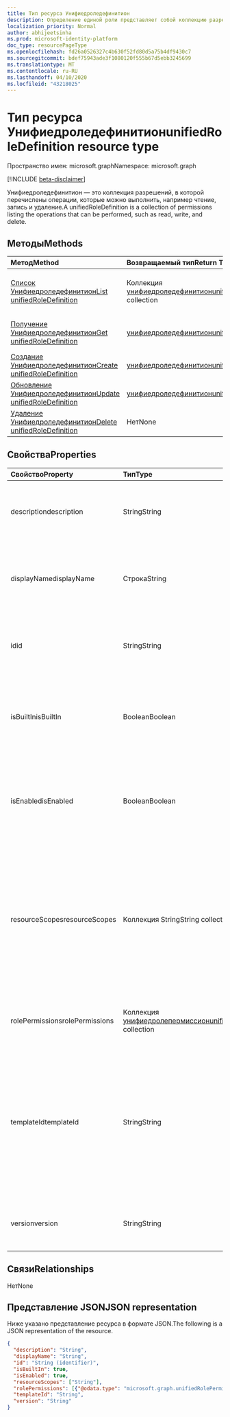 ```yaml
---
title: Тип ресурса Унифиедроледефинитион
description: Определение единой роли представляет собой коллекцию разрешений.
localization_priority: Normal
author: abhijeetsinha
ms.prod: microsoft-identity-platform
doc_type: resourcePageType
ms.openlocfilehash: fd26a0526327c4b630f52fd80d5a75b4df9430c7
ms.sourcegitcommit: bdef75943ade3f1080120f555b67d5ebb3245699
ms.translationtype: MT
ms.contentlocale: ru-RU
ms.lasthandoff: 04/10/2020
ms.locfileid: "43218025"
---
```

# <a name="unifiedroledefinition-resource-type"></a><span data-ttu-id="55ce1-103">Тип ресурса Унифиедроледефинитион</span><span class="sxs-lookup"><span data-stu-id="55ce1-103">unifiedRoleDefinition resource type</span></span>

<span data-ttu-id="55ce1-104">Пространство имен: microsoft.graph</span><span class="sxs-lookup"><span data-stu-id="55ce1-104">Namespace: microsoft.graph</span></span>

[!INCLUDE [beta-disclaimer](../../includes/beta-disclaimer.md)]

<span data-ttu-id="55ce1-105">Унифиедроледефинитион — это коллекция разрешений, в которой перечислены операции, которые можно выполнить, например чтение, запись и удаление.</span><span class="sxs-lookup"><span data-stu-id="55ce1-105">A unifiedRoleDefinition is a collection of permissions listing the operations that can be performed, such as read, write, and delete.</span></span>

## <a name="methods"></a><span data-ttu-id="55ce1-106">Методы</span><span class="sxs-lookup"><span data-stu-id="55ce1-106">Methods</span></span>

| <span data-ttu-id="55ce1-107">Метод</span><span class="sxs-lookup"><span data-stu-id="55ce1-107">Method</span></span>       | <span data-ttu-id="55ce1-108">Возвращаемый тип</span><span class="sxs-lookup"><span data-stu-id="55ce1-108">Return Type</span></span> | <span data-ttu-id="55ce1-109">Описание</span><span class="sxs-lookup"><span data-stu-id="55ce1-109">Description</span></span> |
|:-------------|:------------|:------------|
| [<span data-ttu-id="55ce1-110">Список Унифиедроледефинитион</span><span class="sxs-lookup"><span data-stu-id="55ce1-110">List unifiedRoleDefinition</span></span>](../api/rbacapplication-list-roledefinitions.md) | <span data-ttu-id="55ce1-111">Коллекция [унифиедроледефинитион](unifiedroledefinition.md)</span><span class="sxs-lookup"><span data-stu-id="55ce1-111">[unifiedRoleDefinition](unifiedroledefinition.md) collection</span></span> | <span data-ttu-id="55ce1-112">Чтение списка объектов Унифиедроледефинитион и их свойств.</span><span class="sxs-lookup"><span data-stu-id="55ce1-112">Read a list of unifiedRoleDefinition objects, and their properties.</span></span> |
| [<span data-ttu-id="55ce1-113">Получение Унифиедроледефинитион</span><span class="sxs-lookup"><span data-stu-id="55ce1-113">Get unifiedRoleDefinition</span></span>](../api/unifiedroledefinition-get.md) | [<span data-ttu-id="55ce1-114">унифиедроледефинитион</span><span class="sxs-lookup"><span data-stu-id="55ce1-114">unifiedRoleDefinition</span></span>](unifiedroledefinition.md) | <span data-ttu-id="55ce1-115">Чтение свойств объекта Унифиедроледефинитион.</span><span class="sxs-lookup"><span data-stu-id="55ce1-115">Read the properties of a unifiedRoleDefinition object.</span></span> |
| [<span data-ttu-id="55ce1-116">Создание Унифиедроледефинитион</span><span class="sxs-lookup"><span data-stu-id="55ce1-116">Create unifiedRoleDefinition</span></span>](../api/rbacapplication-post-roledefinitions.md) | [<span data-ttu-id="55ce1-117">унифиедроледефинитион</span><span class="sxs-lookup"><span data-stu-id="55ce1-117">unifiedRoleDefinition</span></span>](unifiedroledefinition.md) | <span data-ttu-id="55ce1-118">Создание объекта Унифиедроледефинитион.</span><span class="sxs-lookup"><span data-stu-id="55ce1-118">Create a unifiedRoleDefinition object.</span></span> |
| [<span data-ttu-id="55ce1-119">Обновление Унифиедроледефинитион</span><span class="sxs-lookup"><span data-stu-id="55ce1-119">Update unifiedRoleDefinition</span></span>](../api/unifiedroledefinition-update.md) | [<span data-ttu-id="55ce1-120">унифиедроледефинитион</span><span class="sxs-lookup"><span data-stu-id="55ce1-120">unifiedRoleDefinition</span></span>](unifiedroledefinition.md) | <span data-ttu-id="55ce1-121">Обновление объекта Унифиедроледефинитион.</span><span class="sxs-lookup"><span data-stu-id="55ce1-121">Update a unifiedRoleDefinition object.</span></span> |
| [<span data-ttu-id="55ce1-122">Удаление Унифиедроледефинитион</span><span class="sxs-lookup"><span data-stu-id="55ce1-122">Delete unifiedRoleDefinition</span></span>](../api/unifiedroledefinition-delete.md) | <span data-ttu-id="55ce1-123">Нет</span><span class="sxs-lookup"><span data-stu-id="55ce1-123">None</span></span> | <span data-ttu-id="55ce1-124">Удаление объекта Унифиедроледефинитион.</span><span class="sxs-lookup"><span data-stu-id="55ce1-124">Delete a unifiedRoleDefinition object.</span></span> |

## <a name="properties"></a><span data-ttu-id="55ce1-125">Свойства</span><span class="sxs-lookup"><span data-stu-id="55ce1-125">Properties</span></span>

| <span data-ttu-id="55ce1-126">Свойство</span><span class="sxs-lookup"><span data-stu-id="55ce1-126">Property</span></span>     | <span data-ttu-id="55ce1-127">Тип</span><span class="sxs-lookup"><span data-stu-id="55ce1-127">Type</span></span>        | <span data-ttu-id="55ce1-128">Описание</span><span class="sxs-lookup"><span data-stu-id="55ce1-128">Description</span></span> |
|:-------------|:------------|:------------|
|<span data-ttu-id="55ce1-129">description</span><span class="sxs-lookup"><span data-stu-id="55ce1-129">description</span></span>|<span data-ttu-id="55ce1-130">String</span><span class="sxs-lookup"><span data-stu-id="55ce1-130">String</span></span>| <span data-ttu-id="55ce1-131">Описание для Унифиедроледефинитион.</span><span class="sxs-lookup"><span data-stu-id="55ce1-131">The description for the unifiedRoleDefinition.</span></span> <span data-ttu-id="55ce1-132">Только для чтения, если для Builtin задано значение true.</span><span class="sxs-lookup"><span data-stu-id="55ce1-132">Read-only when isBuiltIn is true.</span></span> |
|<span data-ttu-id="55ce1-133">displayName</span><span class="sxs-lookup"><span data-stu-id="55ce1-133">displayName</span></span>|<span data-ttu-id="55ce1-134">Строка</span><span class="sxs-lookup"><span data-stu-id="55ce1-134">String</span></span>| <span data-ttu-id="55ce1-135">Отображаемое имя для Унифиедроледефинитион.</span><span class="sxs-lookup"><span data-stu-id="55ce1-135">The display name for the unifiedRoleDefinition.</span></span> <span data-ttu-id="55ce1-136">Только для чтения, если для Builtin задано значение true.</span><span class="sxs-lookup"><span data-stu-id="55ce1-136">Read-only when isBuiltIn is true.</span></span> <span data-ttu-id="55ce1-137">Обязательный.</span><span class="sxs-lookup"><span data-stu-id="55ce1-137">Required.</span></span>|
|<span data-ttu-id="55ce1-138">id</span><span class="sxs-lookup"><span data-stu-id="55ce1-138">id</span></span>|<span data-ttu-id="55ce1-139">String</span><span class="sxs-lookup"><span data-stu-id="55ce1-139">String</span></span>| <span data-ttu-id="55ce1-140">Уникальный идентификатор для Унифиедроледефинитион.</span><span class="sxs-lookup"><span data-stu-id="55ce1-140">The unique identifier for the unifiedRoleDefinition.</span></span> <span data-ttu-id="55ce1-141">Key, не допускающая значение null, только для чтения.</span><span class="sxs-lookup"><span data-stu-id="55ce1-141">Key, not nullable, Read-only.</span></span> |
|<span data-ttu-id="55ce1-142">isBuiltIn</span><span class="sxs-lookup"><span data-stu-id="55ce1-142">isBuiltIn</span></span>|<span data-ttu-id="55ce1-143">Boolean</span><span class="sxs-lookup"><span data-stu-id="55ce1-143">Boolean</span></span>| <span data-ttu-id="55ce1-144">Флаг, указывающий, является ли Унифиедроледефинитион частью набора по умолчанию, входящего в состав продукта или настраиваемого.</span><span class="sxs-lookup"><span data-stu-id="55ce1-144">Flag indicating if the unifiedRoleDefinition is part of the default set included with the product or custom.</span></span> <span data-ttu-id="55ce1-145">Только для чтения.</span><span class="sxs-lookup"><span data-stu-id="55ce1-145">Read-only.</span></span> |
|<span data-ttu-id="55ce1-146">isEnabled</span><span class="sxs-lookup"><span data-stu-id="55ce1-146">isEnabled</span></span>|<span data-ttu-id="55ce1-147">Boolean</span><span class="sxs-lookup"><span data-stu-id="55ce1-147">Boolean</span></span>| <span data-ttu-id="55ce1-148">Флаг, указывающий, включена ли роль для назначения.</span><span class="sxs-lookup"><span data-stu-id="55ce1-148">Flag indicating if the role is enabled for assignment.</span></span> <span data-ttu-id="55ce1-149">Если значение false, роль недоступна для назначения.</span><span class="sxs-lookup"><span data-stu-id="55ce1-149">If false the role is not available for assignment.</span></span> <span data-ttu-id="55ce1-150">Только для чтения, если для Builtin задано значение true.</span><span class="sxs-lookup"><span data-stu-id="55ce1-150">Read-only when isBuiltIn is true.</span></span> |
|<span data-ttu-id="55ce1-151">resourceScopes</span><span class="sxs-lookup"><span data-stu-id="55ce1-151">resourceScopes</span></span>|<span data-ttu-id="55ce1-152">Коллекция String</span><span class="sxs-lookup"><span data-stu-id="55ce1-152">String collection</span></span>| <span data-ttu-id="55ce1-153">Список разрешений областей, к которым применяется определение роли.</span><span class="sxs-lookup"><span data-stu-id="55ce1-153">List of scopes permissions granted by the role definition apply to.</span></span> <span data-ttu-id="55ce1-154">В настоящее время поддерживается только "/".</span><span class="sxs-lookup"><span data-stu-id="55ce1-154">Currently only "/" is supported.</span></span> <span data-ttu-id="55ce1-155">Только для чтения, если для Builtin задано значение true.</span><span class="sxs-lookup"><span data-stu-id="55ce1-155">Read-only when isBuiltIn is true.</span></span> <span data-ttu-id="55ce1-156">**НЕ ИСПОЛЬЗУЙТЕ. Это скоро будет рекомендуемым. Присоединение области к назначению роли**</span><span class="sxs-lookup"><span data-stu-id="55ce1-156">**DO NOT USE. This is going to be deprecated soon. Attach scope to role assignment**</span></span> | 
|<span data-ttu-id="55ce1-157">rolePermissions</span><span class="sxs-lookup"><span data-stu-id="55ce1-157">rolePermissions</span></span>|<span data-ttu-id="55ce1-158">Коллекция [унифиедролепермиссион](unifiedrolepermission.md)</span><span class="sxs-lookup"><span data-stu-id="55ce1-158">[unifiedRolePermission](unifiedrolepermission.md) collection</span></span>| <span data-ttu-id="55ce1-159">Список разрешений, включенных в роль.</span><span class="sxs-lookup"><span data-stu-id="55ce1-159">List of permissions included in the role.</span></span> <span data-ttu-id="55ce1-160">Только для чтения, если для Builtin задано значение true.</span><span class="sxs-lookup"><span data-stu-id="55ce1-160">Read-only when isBuiltIn is true.</span></span> <span data-ttu-id="55ce1-161">Обязательный.</span><span class="sxs-lookup"><span data-stu-id="55ce1-161">Required.</span></span> |
|<span data-ttu-id="55ce1-162">templateId</span><span class="sxs-lookup"><span data-stu-id="55ce1-162">templateId</span></span>|<span data-ttu-id="55ce1-163">String</span><span class="sxs-lookup"><span data-stu-id="55ce1-163">String</span></span>| <span data-ttu-id="55ce1-164">Настраиваемый идентификатор шаблона, который можно задать, если параметру Builtin присвоено значение false.</span><span class="sxs-lookup"><span data-stu-id="55ce1-164">Custom template identifier that can be set when isBuiltIn is false.</span></span> <span data-ttu-id="55ce1-165">Этот идентификатор обычно используется, если необходимо, чтобы один идентификатор совпадал для разных каталогов.</span><span class="sxs-lookup"><span data-stu-id="55ce1-165">This identifier is typically used if one needs an identifier to be the same across different directories.</span></span> <span data-ttu-id="55ce1-166">Только для чтения, если для Builtin задано значение true.</span><span class="sxs-lookup"><span data-stu-id="55ce1-166">Read-only when isBuiltIn is true.</span></span> |
|<span data-ttu-id="55ce1-167">version</span><span class="sxs-lookup"><span data-stu-id="55ce1-167">version</span></span>|<span data-ttu-id="55ce1-168">String</span><span class="sxs-lookup"><span data-stu-id="55ce1-168">String</span></span>| <span data-ttu-id="55ce1-169">Указывает версию Унифиедроледефинитион.</span><span class="sxs-lookup"><span data-stu-id="55ce1-169">Indicates version of the unifiedRoleDefinition.</span></span> <span data-ttu-id="55ce1-170">Только для чтения, если для Builtin задано значение true.</span><span class="sxs-lookup"><span data-stu-id="55ce1-170">Read-only when isBuiltIn is true.</span></span>|

## <a name="relationships"></a><span data-ttu-id="55ce1-171">Связи</span><span class="sxs-lookup"><span data-stu-id="55ce1-171">Relationships</span></span>

<span data-ttu-id="55ce1-172">Нет</span><span class="sxs-lookup"><span data-stu-id="55ce1-172">None</span></span>

## <a name="json-representation"></a><span data-ttu-id="55ce1-173">Представление JSON</span><span class="sxs-lookup"><span data-stu-id="55ce1-173">JSON representation</span></span>

<span data-ttu-id="55ce1-174">Ниже указано представление ресурса в формате JSON.</span><span class="sxs-lookup"><span data-stu-id="55ce1-174">The following is a JSON representation of the resource.</span></span>

<!-- {
  "blockType": "resource",
  "optionalProperties": [

  ],
  "@odata.type": "microsoft.graph.unifiedRoleDefinition",
  "baseType": "",
  "keyProperty": "id"
}-->

```json
{
  "description": "String",
  "displayName": "String",
  "id": "String (identifier)",
  "isBuiltIn": true,
  "isEnabled": true,
  "resourceScopes": ["String"],
  "rolePermissions": [{"@odata.type": "microsoft.graph.unifiedRolePermission"}],
  "templateId": "String",
  "version": "String"
}
```

<!-- uuid: 16cd6b66-4b1a-43a1-adaf-3a886856ed98
2019-02-04 14:57:30 UTC -->
<!-- {
  "type": "#page.annotation",
  "description": "unifiedRoleDefinition resource",
  "keywords": "",
  "section": "documentation",
  "tocPath": ""
}-->